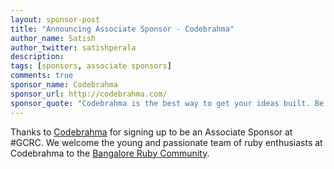 ```yaml
---
layout: sponsor-post
title: "Announcing Associate Sponsor - Codebrahma"
author_name: Satish
author_twitter: satishperala
description:
tags: [sponsors, associate sponsors]
comments: true
sponsor_name: Codebrahma
sponsor_url: http://codebrahma.com/
sponsor_quote: "Codebrahma is the best way to get your ideas built. Be it for web/mobile"
---
```


Thanks to <a href="http://codebrahma.com/" target="_blank">Codebrahma</a> for signing up to be an Associate Sponsor at #GCRC. We welcome the young and passionate team of ruby enthusiasts at Codebrahma to the <a href="http://bangaloreruby.org/" target="_blank">Bangalore Ruby Community</a>.

